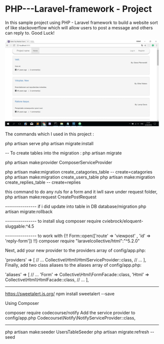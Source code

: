 # PHP---Laravel-framework - Project

 In this sample project using PHP - Laravel framework to build a website  sort of like stackoverflow which will allow users to post a message and others can reply to. 
Good Luck!



![alt text](https://github.com/misheil/-PHP---Laravel-framework/blob/master/public/img/project.gif)

The commands which I used in this project :


php artisan serve
php artisan migrate:install

-- To create tables into the migration :
php artisan migrate

php artisan make:provider ComposerServiceProvider

php artisan make:migration create_catagories_table -- create=catagories
php artisan make:migration create_users_table
php artisan make:migration create_replies_table -- create=replies

this command to do any ruls for a form and it iwll save under request folder,
php artisan make:request CreatePostRequest

---------------- if i did update into table in DB database/migration
php artisan migrate:rollback

---------------- to install slug 
composer require cviebrock/eloquent-sluggable:^4.5

---------------- to work with {!! Form::open(['route' => 'viewpost' , 'id' => 'reply-form'])  !!}
composer require "laravelcollective/html":"^5.2.0"

Next, add your new provider to the providers array of config/app.php:

  'providers' => [
    // ...
    Collective\Html\HtmlServiceProvider::class,
    // ...
  ],
Finally, add two class aliases to the aliases array of config/app.php:

  'aliases' => [
    // ...
      'Form' => Collective\Html\FormFacade::class,
      'Html' => Collective\Html\HtmlFacade::class,
    // ...
  ],


---------------- 
https://sweetalert.js.org/
npm install sweetalert --save

Using Composer

composer require codecourse/notify
Add the service provider to config/app.php
Codecourse\Notify\NotifyServiceProvider::class,

----------------
php artisan make:seeder UsersTableSeeder
php artisan migrate:refresh --seed
